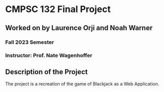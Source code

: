 # CMPSC 132 Final Project
## Worked on by Laurence Orji and Noah Warner
### Fall 2023 Semester
### Instructor: Prof. Nate Wagenhoffer

## Description of the Project
The project is a recreation of the game of Blackjack as a Web Application.
